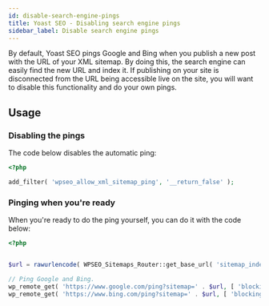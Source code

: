```yaml
---
id: disable-search-engine-pings
title: Yoast SEO - Disabling search engine pings
sidebar_label: Disable search engine pings
---
```

By default, Yoast SEO pings Google and Bing when you publish a new post with the URL of your XML sitemap. By doing this, the search engine can easily find the new URL and index it. If publishing on your site is disconnected from the URL being accessible live on the site, you will want to disable this functionality and do your own pings.

## Usage
### Disabling the pings

The code below disables the automatic ping:

```php
<?php

add_filter( 'wpseo_allow_xml_sitemap_ping', '__return_false' );
```

### Pinging when you're ready

When you're ready to do the ping yourself, you can do it with the code below:

```php
<?php


$url = rawurlencode( WPSEO_Sitemaps_Router::get_base_url( 'sitemap_index.xml' ) );

// Ping Google and Bing.
wp_remote_get( 'https://www.google.com/ping?sitemap=' . $url, [ 'blocking' => false ] );
wp_remote_get( 'https://www.bing.com/ping?sitemap=' . $url, [ 'blocking' => false ] );

```
